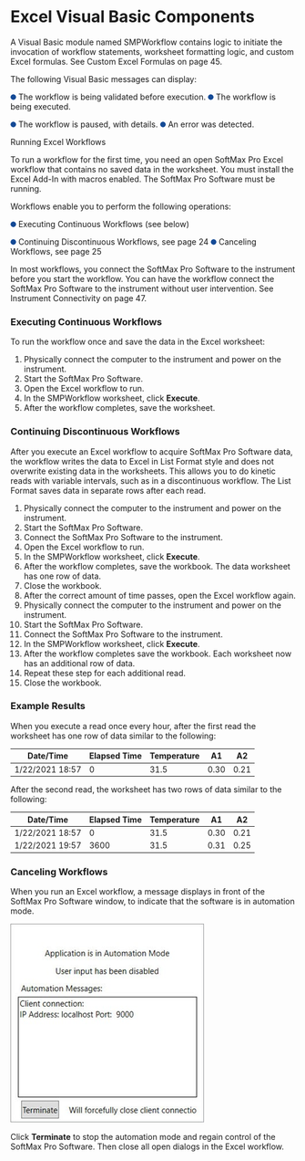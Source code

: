 # Excel Visual Basic Components

A Visual Basic module named SMPWorkflow contains logic to initiate the invocation of workflow statements, worksheet formatting logic, and custom Excel formulas. See Custom Excel Formulas on page 45.

The following Visual Basic messages can display:

![](<../../../../../.gitbook/assets/0 (3) (1).png>) The workflow is being validated before execution. ![](<../../../../../.gitbook/assets/1 (4) (1).png>) The workflow is being executed.

![](<../../../../../.gitbook/assets/2 (3) (1).png>) The workflow is paused, with details. ![](<../../../../../.gitbook/assets/3 (4) (1).png>) An error was detected.

Running Excel Workflows

To run a workflow for the first time, you need an open SoftMax Pro Excel workflow that contains no saved data in the worksheet. You must install the Excel Add-In with macros enabled. The SoftMax Pro Software must be running.

Workflows enable you to perform the following operations:

![](<../../../../../.gitbook/assets/4 (3) (1).png>) Executing Continuous Workflows (see below)

![](<../../../../../.gitbook/assets/5 (5).png>) Continuing Discontinuous Workflows, see page 24 ![](<../../../../../.gitbook/assets/6 (3) (1).png>) Canceling Workflows, see page 25

In most workflows, you connect the SoftMax Pro Software to the instrument before you start the workflow. You can have the workflow connect the SoftMax Pro Software to the instrument without user intervention. See Instrument Connectivity on page 47.

### Executing Continuous Workflows

To run the workflow once and save the data in the Excel worksheet:

1. Physically connect the computer to the instrument and power on the instrument.
2. Start the SoftMax Pro Software.
3. Open the Excel workflow to run.
4. In the SMPWorkflow worksheet, click **Execute**.
5. After the workflow completes, save the worksheet.

### Continuing Discontinuous Workflows <a href="#bookmark1" id="bookmark1"></a>

After you execute an Excel workflow to acquire SoftMax Pro Software data, the workflow writes the data to Excel in List Format style and does not overwrite existing data in the worksheets. This allows you to do kinetic reads with variable intervals, such as in a discontinuous workflow. The List Format saves data in separate rows after each read.

1. Physically connect the computer to the instrument and power on the instrument.
2. Start the SoftMax Pro Software.
3. Connect the SoftMax Pro Software to the instrument.
4. Open the Excel workflow to run.
5. In the SMPWorkflow worksheet, click **Execute**.
6. After the workflow completes, save the workbook. The data worksheet has one row of data.
7. Close the workbook.
8. After the correct amount of time passes, open the Excel workflow again.
9. Physically connect the computer to the instrument and power on the instrument.
10. Start the SoftMax Pro Software.
11. Connect the SoftMax Pro Software to the instrument.
12. In the SMPWorkflow worksheet, click **Execute**.
13. After the workflow completes save the workbook. Each worksheet now has an additional row of data.
14. Repeat these step for each additional read.
15. Close the workbook.

### Example Results

When you execute a read once every hour, after the first read the worksheet has one row of data similar to the following:

| **Date/Time**   | **Elapsed Time** | **Temperature** | **A1** | **A2** |
| --------------- | ---------------- | --------------- | ------ | ------ |
| 1/22/2021 18:57 | 0                | 31.5            | 0.30   | 0.21   |

After the second read, the worksheet has two rows of data similar to the following:

| **Date/Time**   | **Elapsed Time** | **Temperature** | **A1** | **A2** |
| --------------- | ---------------- | --------------- | ------ | ------ |
| 1/22/2021 18:57 | 0                | 31.5            | 0.30   | 0.21   |
| 1/22/2021 19:57 | 3600             | 31.5            | 0.31   | 0.25   |

### Canceling Workflows <a href="#bookmark2" id="bookmark2"></a>

When you run an Excel workflow, a message displays in front of the SoftMax Pro Software window, to indicate that the software is in automation mode.

![](../../../../../.gitbook/assets/7.jpeg)

Click **Terminate** to stop the automation mode and regain control of the SoftMax Pro Software. Then close all open dialogs in the Excel workflow.
